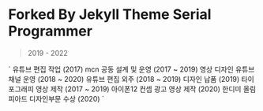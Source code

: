 # Forked By Jekyll Theme Serial Programmer

> 2019 - 2022

´
유튜브 편집 작업 (2017)
mcn 공동 설계 및 운영 (2017 ~ 2019)
영상 디자인 유튜브 채널 운영 (2018 ~ 2020)
유튜브 편집 외주 (2018 ~ 2019)
디자인 납품 (2019)
타이포그래피 영상 제작 (2017 ~ 2019)
아이폰12 컨셉 광고 영상 제작 (2020)
한디미 올림피아드 디자인부문 수상 (2020)
´
